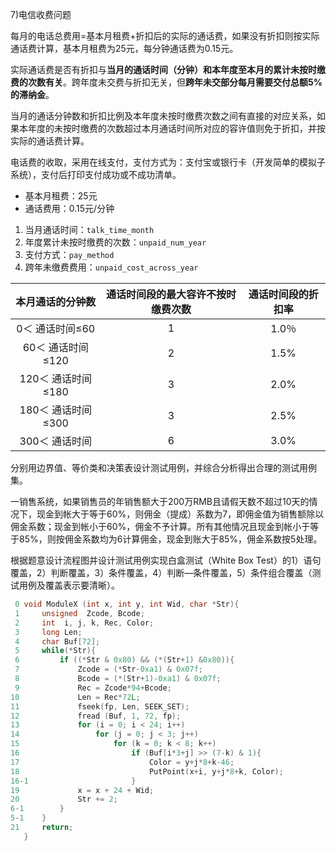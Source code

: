 7)电信收费问题

每月的电话总费用=基本月租费+折扣后的实际的通话费，如果没有折扣则按实际通话费计算，基本月租费为25元，每分钟通话费为0.15元。

实际通话费是否有折扣与**当月的通话时间（分钟）和本年度至本月的累计未按时缴费的次数有关**。跨年度未交费与折扣无关，但**跨年未交部分每月需要交付总额5%的滞纳金**。

当月的通话分钟数和折扣比例及本年度未按时缴费次数之间有直接的对应关系，如果本年度的未按时缴费的次数超过本月通话时间所对应的容许值则免于折扣，并按实际的通话费计算。

电话费的收取，采用在线支付，支付方式为：支付宝或银行卡（开发简单的模拟子系统），支付后打印支付成功或不成功清单。

- 基本月租费：25元
- 通话费用：0.15元/分钟

1. 当月通话时间：`talk_time_month`
2. 年度累计未按时缴费的次数：`unpaid_num_year`
3. 支付方式：`pay_method`
4. 跨年未缴费费用：`unpaid_cost_across_year`

|  本月通话的分钟数  | 通话时间段的最大容许不按时缴费次数 | 通话时间段的折扣率 |
| :----------------: | :--------------------------------: | :----------------: |
|  0＜ 通话时间≤60   |                 1                  |       1.0％        |
| 60＜ 通话时间≤120  |                 2                  |        1.5%        |
| 120＜ 通话时间≤180 |                 3                  |        2.0%        |
| 180＜ 通话时间≤300 |                 3                  |        2.5%        |
|   300＜ 通话时间   |                 6                  |        3.0%        |

分别用边界值、等价类和决策表设计测试用例，并综合分析得出合理的测试用例集。





一销售系统，如果销售员的年销售额大于200万RMB且请假天数不超过10天的情况下，现金到帐大于等于60%，则佣金（提成）系数为7，即佣金值为销售额除以佣金系数；现金到帐小于60%，佣金不予计算。所有其他情况且现金到帐小于等于85%，则按佣金系数均为6计算佣金，现金到账大于85%，佣金系数按5处理。

根据题意设计流程图并设计测试用例实现白盒测试（White Box Test）的1）语句覆盖，2）判断覆盖，3）条件覆盖，4）判断—条件覆盖，5）条件组合覆盖（测试用例及覆盖表示要清晰）。



```c++
 0 void ModuleX (int x, int y, int Wid, char *Str){
 1     unsigned  Zcode, Bcode;
 2     int  i, j, k, Rec, Color;
 3     long Len;
 4     char Buf[72];
 5     while(*Str){
 6         if ((*Str & 0x80) && (*(Str+1) &0x80)){
 7             Zcode = (*Str-0xa1) & 0x07f;
 8             Bcode = (*(Str+1)-0xa1) & 0x07f;
 9             Rec = Zcode*94+Bcode;
10             Len = Rec*72L;
11             fseek(fp, Len, SEEK_SET);
12             fread (Buf, 1, 72, fp);
13             for (i = 0; i < 24; i++)
14                 for (j = 0; j < 3; j++)
15                     for (k = 0; k < 8; k++)
16                         if (Buf[i*3+j] >> (7-k) & 1){
17                             Color = y+j*8+k-46;
18                             PutPoint(x+i, y+j*8+k, Color);
16-1                       }
19             x = x + 24 + Wid;
20             Str += 2;
6-1        }
5-1    }
21     return;
   }
```
